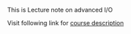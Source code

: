 This is Lecture note on advanced I/O 

Visit following link for [course description](http://resourceful.github.io/classes/2016-11-29-week14-class11-advio/)
